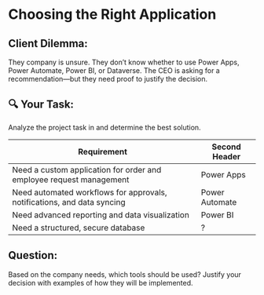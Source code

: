 # Choosing the Right Application

## Client Dilemma: 
They company is unsure. They don’t know whether to use Power Apps, Power Automate, Power BI, or Dataverse. The CEO is asking for a recommendation—but they need proof to justify the decision.

## 🔍 Your Task: 
Analyze the project task in and determine the best solution.


| Requirement | Second Header |
| ------------- | ------------- |
| Need a custom application for order and employee request management  | Power Apps  |
| Need automated workflows for approvals, notifications, and data syncing |Power Automate  |
| Need advanced reporting and data visualization |Power BI  |
| Need a structured, secure database |? |


## Question: 
Based on the company needs, which tools should be used? Justify your decision with examples of how they will be implemented.

